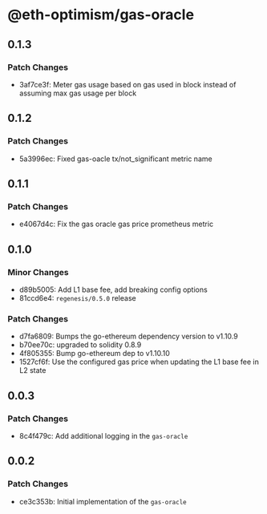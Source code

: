 # @eth-optimism/gas-oracle

## 0.1.3

### Patch Changes

- 3af7ce3f: Meter gas usage based on gas used in block instead of assuming max gas usage per block

## 0.1.2

### Patch Changes

- 5a3996ec: Fixed gas-oacle tx/not_significant metric name

## 0.1.1

### Patch Changes

- e4067d4c: Fix the gas oracle gas price prometheus metric

## 0.1.0

### Minor Changes

- d89b5005: Add L1 base fee, add breaking config options
- 81ccd6e4: `regenesis/0.5.0` release

### Patch Changes

- d7fa6809: Bumps the go-ethereum dependency version to v1.10.9
- b70ee70c: upgraded to solidity 0.8.9
- 4f805355: Bump go-ethereum dep to v1.10.10
- 1527cf6f: Use the configured gas price when updating the L1 base fee in L2 state

## 0.0.3

### Patch Changes

- 8c4f479c: Add additional logging in the `gas-oracle`

## 0.0.2

### Patch Changes

- ce3c353b: Initial implementation of the `gas-oracle`
